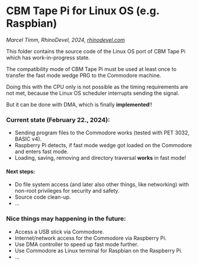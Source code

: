 # CBM Tape Pi for Linux OS (e.g. Raspbian)
*Marcel Timm, RhinoDevel, 2024, [rhinodevel.com](http://rhinodevel.com/)*

This folder contains the source code of the Linux OS port of CBM Tape Pi which
has work-in-progress state.

The compatibility mode of CBM Tape Pi must be used at least once to transfer the
fast mode wedge PRG to the Commodore machine.

Doing this with the CPU only is not possible as the timing requirements are not
met, because the Linux OS scheduler interrupts sending the signal.

But it can be done with DMA, which is finally **implemented**!!

### Current state (February 22., 2024):

- Sending program files to the Commodore works (tested with PET 3032, BASIC v4).
- Raspberry Pi detects, if fast mode wedge got loaded on the Commodore and
  enters fast mode.
- Loading, saving, removing and directory traversal **works** in fast mode!

#### Next steps:

- Do file system access (and later also other things, like networking) with
  non-root privileges for security and safety.
- Source code clean-up.
- ...

### Nice things may happening in the future:

- Access a USB stick via Commodore.
- Internet/network access for the Commodore via Raspberry Pi.
- Use DMA controller to speed up fast mode further.
- Use Commodore as Linux terminal for Raspbian on the Raspberry Pi.
- ...
